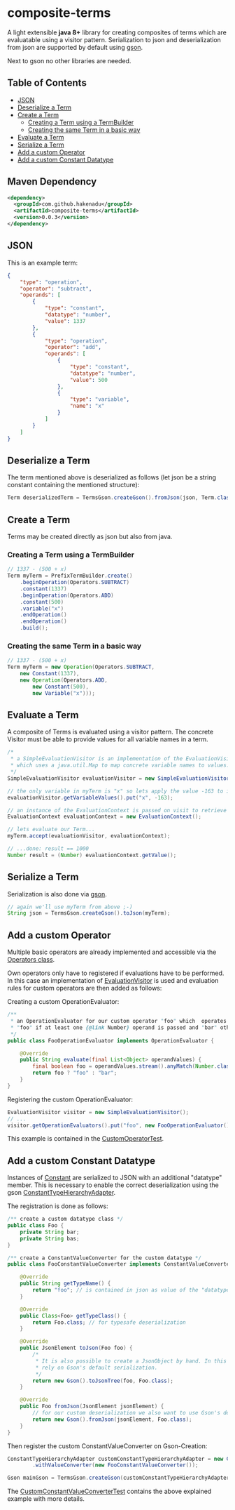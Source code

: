 # composite-terms
A light extensible <b>java 8+</b> library for creating composites of terms which are evaluatable using a visitor pattern.
Serialization to json and deserialization from json are supported by default using [gson](https://github.com/google/gson).

Next to gson no other libraries are needed.

## Table of Contents
- [JSON](#json)
- [Deserialize a Term](#deserialize-a-term)
- [Create a Term](#create-a-term)
  * [Creating a Term using a TermBuilder](#creating-a-term-using-a-termbuilder)
  * [Creating the same Term in a basic way](#creating-the-same-term-in-a-basic-way)
- [Evaluate a Term](#evaluate-a-term)
- [Serialize a Term](#serialize-a-term)
- [Add a custom Operator](#add-a-custom-operator)
- [Add a custom Constant Datatype](#add-a-custom-constant-datatype)
  
## Maven Dependency
```xml
<dependency>
  <groupId>com.github.hakenadu</groupId>
  <artifactId>composite-terms</artifactId>
  <version>0.0.3</version>
</dependency>
```

## JSON
This is an example term:

```json
{
	"type": "operation",
	"operator": "subtract",
	"operands": [
		{
			"type": "constant",
			"datatype": "number",
			"value": 1337
		},
		{
			"type": "operation",
			"operator": "add",
			"operands": [
				{
					"type": "constant",
					"datatype": "number",
					"value": 500
				},
				{
					"type": "variable",
					"name": "x"
				}
			]
		}
	]
}
```

## Deserialize a Term
The term mentioned above is deserialized as follows (let json be a string constant containing the mentioned structure):
```java
Term deserializedTerm = TermsGson.createGson().fromJson(json, Term.class);
```

## Create a Term
Terms may be created directly as json but also from java.

### Creating a Term using a TermBuilder
```java
// 1337 - (500 + x)
Term myTerm = PrefixTermBuilder.create()
	.beginOperation(Operators.SUBTRACT)
	.constant(1337)
	.beginOperation(Operators.ADD)
	.constant(500)
	.variable("x")
	.endOperation()
	.endOperation()
	.build();
```
### Creating the same Term in a basic way
```java
// 1337 - (500 + x)
Term myTerm = new Operation(Operators.SUBTRACT,
	new Constant(1337),
	new Operation(Operators.ADD,
		new Constant(500),
		new Variable("x")));
```

## Evaluate a Term
A composite of Terms is evaluated using a visitor pattern.
The concrete Visitor must be able to provide values for all variable names in a term.
```java
/*
 * a SimpleEvaluationVisitor is an implementation of the EvaluationVisitor
 * which uses a java.util.Map to map concrete variable names to values.
 */
SimpleEvaluationVisitor evaluationVisitor = new SimpleEvaluationVisitor();

// the only variable in myTerm is "x" so lets apply the value -163 to it.
evaluationVisitor.getVariableValues().put("x", -163);

// an instance of the EvaluationContext is passed on visit to retrieve values
EvaluationContext evaluationContext = new EvaluationContext();

// lets evaluate our Term...
myTerm.accept(evaluationVisitor, evaluationContext);

// ...done: result == 1000
Number result = (Number) evaluationContext.getValue();
```

## Serialize a Term
Serialization is also done via [gson](https://github.com/google/gson).
```java
// again we'll use myTerm from above ;-)
String json = TermsGson.createGson().toJson(myTerm);
```

## Add a custom Operator
Multiple basic operators are already implemented and accessible via the [Operators class](https://github.com/Hakenadu/composite-terms/blob/master/src/main/java/de/hakenadu/terms/visitor/eval/op/Operators.java).

Own operators only have to registered if evaluations have to be performed.
In this case an implementation of [EvaluationVisitor](https://github.com/Hakenadu/composite-terms/blob/master/src/main/java/de/hakenadu/terms/visitor/eval/EvaluationVisitor.java) is used and evaluation rules for custom operators are then added as follows:

Creating a custom OperationEvaluator:
```java
/**
 * an OperationEvaluator for our custom operator "foo" which  operates on any type of operands and returns
 * "foo" if at least one {@link Number} operand is passed and "bar" otherwise.
 */
public class FooOperationEvaluator implements OperationEvaluator {

	@Override
	public String evaluate(final List<Object> operandValues) {
		final boolean foo = operandValues.stream().anyMatch(Number.class::isInstance);
		return foo ? "foo" : "bar";
	}
}
```

Registering the custom OperationEvaluator:
```java
EvaluationVisitor visitor = new SimpleEvaluationVisitor();
// ...
visitor.getOperationEvaluators().put("foo", new FooOperationEvaluator());
```

This example is contained in the [CustomOperatorTest](https://github.com/Hakenadu/composite-terms/blob/master/src/test/java/de/hakenadu/terms/visitor/eval/CustomOperatorTest.java).

## Add a custom Constant Datatype
Instances of [Constant](https://github.com/Hakenadu/composite-terms/blob/master/src/main/java/de/hakenadu/terms/Constant.java) are serialized to JSON with an additional "datatype" member. This is necessary to enable the correct deserialization using the gson [ConstantTypeHierarchyAdapter](https://github.com/Hakenadu/composite-terms/blob/master/src/main/java/de/hakenadu/terms/gson/ConstantTypeHierarchyAdapter.java).

The registration is done as follows:
```java
/** create a custom datatype class */
public class Foo {
	private String bar;
	private String bas;
}

/** create a ConstantValueConverter for the custom datatype */
public class FooConstantValueConverter implements ConstantValueConverter<Foo> {

	@Override
	public String getTypeName() {
		return "foo"; // is contained in json as value of the "datatype" member
	}

	@Override
	public Class<Foo> getTypeClass() {
		return Foo.class; // for typesafe deserialization
	}

	@Override
	public JsonElement toJson(Foo foo) {
		/*
		 * It is also possible to create a JsonObject by hand. In this case we want to
		 * rely on Gson's default serialization.
		 */
		return new Gson().toJsonTree(foo, Foo.class);
	}

	@Override
	public Foo fromJson(JsonElement jsonElement) {
		// for our custom deserialization we also want to use Gson's default mechanism
		return new Gson().fromJson(jsonElement, Foo.class);
	}
}
```

Then register the custom ConstantValueConverter on Gson-Creation:
```java
ConstantTypeHierarchyAdapter customConstantTypeHierarchyAdapter = new ConstantTypeHierarchyAdapter()
		.withValueConverter(new FooConstantValueConverter());

Gson mainGson = TermsGson.createGson(customConstantTypeHierarchyAdapter);
```

The [CustomConstantValueConverterTest](https://github.com/Hakenadu/composite-terms/blob/master/src/test/java/de/hakenadu/terms/gson/converter/CustomConstantValueConverterTest.java) contains the above explained example with more details.

